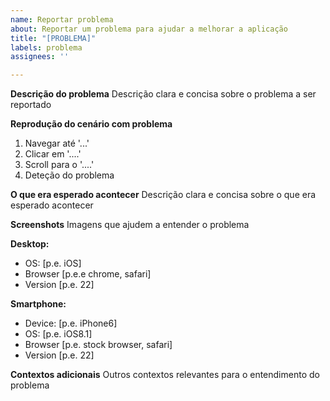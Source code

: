 ```yaml
---
name: Reportar problema
about: Reportar um problema para ajudar a melhorar a aplicação
title: "[PROBLEMA]"
labels: problema
assignees: ''

---
```


**Descrição do problema**
Descrição clara e concisa sobre o problema a ser reportado

**Reprodução do cenário com problema**
1. Navegar até '...'
2. Clicar em '....'
3. Scroll para o '....'
4. Deteção do problema

**O que era esperado acontecer**
Descrição clara e concisa sobre o que era esperado acontecer 

**Screenshots**
Imagens que ajudem a entender o problema

**Desktop:**
 - OS: [p.e. iOS]
 - Browser [p.e.e chrome, safari]
 - Version [p.e. 22]

**Smartphone:**
 - Device: [p.e. iPhone6]
 - OS: [p.e. iOS8.1]
 - Browser [p.e. stock browser, safari]
 - Version [p.e. 22]

**Contextos adicionais**
Outros contextos relevantes para o entendimento do problema
